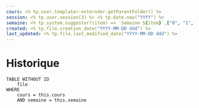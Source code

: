 ```yaml
---
cours: <% tp.user.templater-externder.getParentFolder() %>
session: <% tp.user.session(3) %> <% tp.date.now("YYYY") %>
semaine: <% tp.system.suggester((item) => `Semaine ${item}`,["0", "1", "2", "3", "4", "5", "6", "7", "8", "9", "10", "11", "12", "13", "14", "15", "16"]) %>
created: <% tp.file.creation_date("YYYY-MM-DD ddd") %>
last_updated: <% tp.file.last_modified_date("YYYY-MM-DD ddd") %>
---
```

# Historique
```dataview
TABLE WITHOUT ID
    file
WHERE 
	cours = this.cours
	AND semaine = this.semaine
```